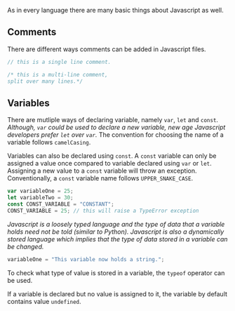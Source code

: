 As in every language there are many basic things about Javascript as well.

## Comments

There are different ways comments can be added in Javascript files.

```javascript
// this is a single line comment.

/* this is a multi-line comment,
split over many lines.*/
```

## Variables

There are mutliple ways of declaring variable, namely `var`, `let` and `const`. _Although, `var` could be used to declare a new variable, new age Javascript developers prefer `let` over `var`._ The convention for choosing the name of a variable follows `camelCasing`.

Variables can also be declared using `const`. A `const` variable can only be assigned a value once compared to variable declared using `var` or `let`. Assigning a new value to a `const` variable will throw an exception. Conventionally, a `const` variable name follows `UPPER_SNAKE_CASE`.

```javascript
var variableOne = 25;
let variableTwo = 30;
const CONST_VARIABLE = "CONSTANT";
CONST_VARIABLE = 25; // this will raise a TypeError exception
```

_Javascript is a loosely typed language and the type of data that a variable holds need not be told (similar to Python). Javascript is also a dynamically stored language which implies that the type of data stored in a variable can be changed._

```javascript
variableOne = "This variable now holds a string.";
```

To check what type of value is stored in a variable, the `typeof` operator can be used.

If a variable is declared but no value is assigned to it, the variable by default contains value `undefined`.

